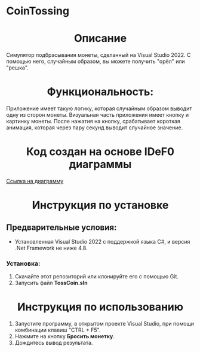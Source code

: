 # CoinTossing
<h1 align="center">Описание</h1>

Симулятор подбрасывания монеты, сделанный на Visual Studio 2022. С помощью него, случайным образом, вы можете получить "орёл" или "решка".

<h1 align="center">Функциональность:</h1>
<p>
    Приложение имеет такую логику, которая случайным образом выводит одну из сторон монеты.
    Визуальная часть приложения имеет кнопку и картинку монеты.
    После нажатия на кнопку, срабатывает короткая анимация, которая через пару секунд выводит случайное значение. 
</p>
    
<h1 align="center">Код создан на основе IDeF0 диаграммы</h1>
<a href="https://github.com/DariaKura07/CoinTossing/blob/main/IDEF0.drawio%20(1).png">Ссылка на диаграмму</a>

<h1 align="center">Инструкция по установке</h1>


<h2>Предварительные условия:</h2>

<ul>
    <li>Установленная Visual Studio 2022 с поддержкой языка C#, и версия .Net Framework не ниже 4.8.</li>
</ul>
  

  <h3>Установка:</h3>
  <ol>
    <li>Скачайте этот репозиторий или клонируйте его с помощью Git.</li>
    <li>Запусить файл <strong>TossCoin.sln</strong> </li>
  </ol>

  <h1 align="center">Инструкция по использованию</h1>

<ol>
    <li>Запустите программу, в открытом проекте Visual Studio, при помощи комбинации клавиш "CTRL + F5".</li>
    <li>Нажмите на кнопку <strong>Бросить монетку</strong>.</li>
    <li>Дождитесь вывод результата.</li>
  </ol>
